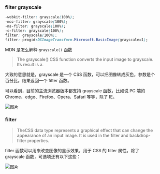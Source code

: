 ### filter grayscale

```css
-webkit-filter: grayscale(100%);
-moz-filter: grayscale(100%);
-ms-filter: grayscale(100%);
-o-filter: grayscale(100%);
filter: grayscale(100%);
filter: progid:DXImageTransform.Microsoft.BasicImage(grayscale=1);
```

MDN 是怎么解释 `grayscale()` 函数

> The grayscale() CSS function converts the input image to grayscale. Its result is a.

大致的意思就是，grayscale 是一个 CSS 函数，可以把图像转成灰色，参数是个百分比，结果返回一个 filter 函数。



可以看到，目前的主流浏览器版本都支持 grayscale 函数，比如说 PC 端的 Chrome、edge、Firefox、Opera、Safari 等等，除了 IE。

![图片](https://img-note.langyastudio.com/202212042238846.png?x-oss-process=style/watermark)



### filter 

> TheCSS data type represents a graphical effect that can change the appearance of an input image. It is used in the filter and backdrop-filter properties.

filter 函数可以用来改变图像的显示效果，用于 CSS 的 filter 属性。除了 grayscale 函数，可选项还有以下这些：

![图片](https://img-note.langyastudio.com/202212042237535.png?x-oss-process=style/watermark)